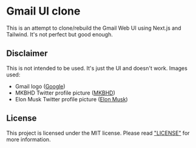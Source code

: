 # Gmail UI clone

This is an attempt to clone/rebuild the Gmail Web UI using Next.js and Tailwind. It's not perfect but good enough.

## Disclaimer

This is not intended to be used. It's just the UI and doesn't work.
Images used:

- Gmail logo ([Google](https://google.com))
- MKBHD Twitter profile picture ([MKBHD](https://twitter.com/mkbhd))
- Elon Musk Twitter profile picture ([Elon Musk](https://twitter.com/elonmusk))

## License

This project is licensed under the MIT license. Please read ["LICENSE"](LICENSE) for more information.

